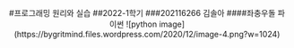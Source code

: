 <p align="center">
#프로그래밍 원리와 실습
##2022-1학기
###202116266 김솔아
####좌충우돌 파이썬
![python image](https://bygritmind.files.wordpress.com/2020/12/image-4.png?w=1024)
